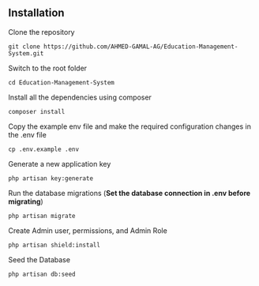 ## Installation 

Clone the repository

    git clone https://github.com/AHMED-GAMAL-AG/Education-Management-System.git

Switch to the root folder

    cd Education-Management-System

Install all the dependencies using composer 

    composer install

Copy the example env file and make the required configuration changes in the .env file

    cp .env.example .env

Generate a new application key

    php artisan key:generate

Run the database migrations (**Set the database connection in .env before migrating**)

    php artisan migrate

Create Admin user, permissions, and Admin Role

    php artisan shield:install 

Seed the Database

    php artisan db:seed 

